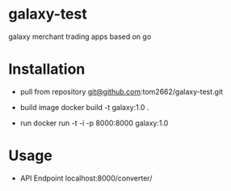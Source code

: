 # galaxy-test
galaxy merchant trading apps based on go


# Installation

 - pull from repository
   git@github.com:tom2662/galaxy-test.git

 - build image
    docker build -t galaxy:1.0 .

 - run
    docker run -t -i -p  8000:8000 galaxy:1.0

# Usage

  - API Endpoint 
    localhost:8000/converter/

    


